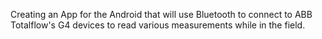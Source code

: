Creating an App for the Android that will use Bluetooth to connect to ABB Totalflow's G4 devices to read various measurements while in the field.